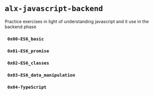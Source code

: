 #  `alx-javascript-backend`
Practice exercises in light of understanding javascript and it use in the backend phase

### ` 0x00-ES6_basic`
### ` 0x01-ES6_promise`
### ` 0x02-ES6_classes`
### ` 0x03-ES6_data_manipulation`
### ` 0x04-TypeScript`
